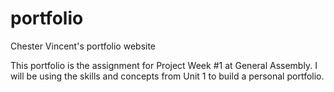 # portfolio
Chester Vincent's portfolio website

This portfolio is the assignment for Project Week #1 at General Assembly.
I will be using the skills and concepts from Unit 1 to build a personal portfolio.
